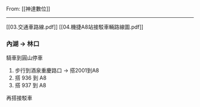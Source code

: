 From: [[神達數位]]

---

[[03.交通車路線.pdf]]
[[04.機捷A8站接駁車輛路線圖.pdf]]

### 內湖 → 林口
騎車到圓山停車

1. 步行到酒泉重慶路口 → 搭2001到A8
1. 搭 936 到 A8
1. 搭 937 到 A8

再搭接駁車

